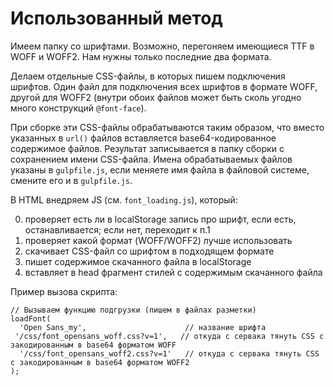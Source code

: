 # Использованный метод

Имеем папку со шрифтами. Возможно, перегоняем имеющиеся TTF в WOFF и WOFF2. Нам нужны только последние два формата.

Делаем отдельные CSS-файлы, в которых пишем подключения шрифтов. Один файл для подключения всех шрифтов в формате WOFF, другой для WOFF2 (внутри обоих файлов может быть сколь угодно много конструкций `@font-face`).

При сборке эти CSS-файлы обрабатываются таким образом, что вместо указанных в `url()` файлов вставляется base64-кодированное содержимое файлов. Результат записывается в папку сборки с сохранением имени CSS-файла. Имена обрабатываемых файлов указаны в `gulpfile.js`, если меняете имя файла в файловой системе, смените его и в `gulpfile.js`.

В HTML внедряем JS (см. `font_loading.js`), который:

0. проверяет есть ли в localStorage запись про шрифт, если есть, останавливается; если нет, переходит к п.1
1. проверяет какой формат (WOFF/WOFF2) лучше использовать
2. скачивает CSS-файл со шрифтом в подходящем формате
3. пишет содержимое скачанного файла в localStorage
4. вставляет в head фрагмент стилей с содержимым скачанного файла


Пример вызова скрипта:

```
// Вызываем функцию подгрузки (пишем в файлах разметки)
loadFont(
  'Open Sans_my',                      // название шрифта
 '/css/font_opensans_woff.css?v=1',   // откуда с сервака тянуть CSS с закодированным в base64 форматом WOFF
  '/css/font_opensans_woff2.css?v=1'   // откуда с сервака тянуть CSS с закодированным в base64 форматом WOFF2
);
```

